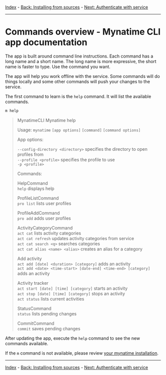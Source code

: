 
[Index](AppCLI.0Index.en.md) - [Back: Installing from sources](AppCLI.Install-from-sources.en.md) - [Next: Authenticate with service](AppCLI.Authenticate.en.md)

---

Commands overview - Mynatime CLI app documentation
====================================

The app is built around command line instructions. Each command has a long name and a short name. The long name is more expressive, the short name is faster to type. Use the command you want.

The app will help you work offline with the service.  Some commands will do things locally and  some other commands will push your changes to the service.

The first command to learn is the `help` command. It will list the available commands.

```bash
m help
```

> MynatimeCLI  Mynatime help
>
> Usage: `mynatime` `[app options]` `[command]` `[command options]`
>
> App options:
>
>   `--config-directory <directory>`   specifies the directory to open profiles from  
>   `--profile <profile>`              specifies the profile to use  
>   `-p <profile>`
>
> Commands:
>
>   HelpCommand  
>   `help`                             displays help
>
>   ProfileListCommand  
>   `pro list`                         lists user profiles
>
>   ProfileAddCommand  
>   `pro add`                          adds user profiles
>
>   ActivityCategoryCommand  
>   `act cat`                          lists activity categories  
>   `act cat refresh`                  updates activity categories from service  
>   `act cat search <q>`               searches categories  
>   `act cat alias <name> <alias>`     creates an alias for a category  
>
>   Add activity   
>   `act add [date] <duration> [category]`                         adds an activity  
>   `act add <date> <time-start> [date-end] <time-end> [category]` adds an activity
>
>   Activity tracker  
>   `act start [date] [time] [category]`      starts an activity  
>   `act stop [date] [time] [category]`       stops  an activity   
>   `act status`                       lists current activities
>
>   StatusCommand  
>   `status`                           lists pending changes
>
>   CommitCommand  
>   `commit`                           saves pending changes
>

After updating the app, execute the `help` command to see the new commands available.

If the `m` command is not available, please review [your mynatime installation](AppCLI.Install-from-sources.en.md). 


---

[Index](AppCLI.0Index.en.md) - [Back: Installing from sources](AppCLI.Install-from-sources.en.md) - [Next: Authenticate with service](AppCLI.Authenticate.en.md)
